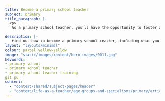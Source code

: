 ```yaml
---
title: Become a primary school teacher
subject: primary
title_paragraph: |-
  <p>
   As a primary school teacher, you'll have the opportunity to foster a love of learning in pupils from the very beginning. You'll create a supportive and vibrant classroom environment where pupils can experience the joy of learning.</p>

description: |-
   Find out how to become a primary school teacher, including what you'll teach and if it's the right career for you.
layout: "layouts/minimal"
colour: pastel yellow-yellow
image: "static/images/content/hero-images/0011.jpg"
keywords:
- primary school
- primary school teacher
- primary school teacher training
git pu
content:
  - "content/shared/subject-pages/header"
  - "content/life-as-a-teacher/age-groups-and-specialisms/primary/article"
---
```


